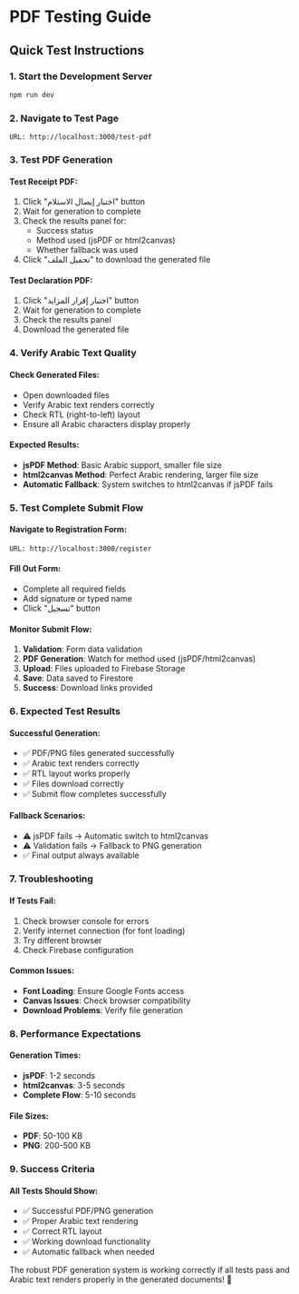 # PDF Testing Guide

## Quick Test Instructions

### **1. Start the Development Server**
```bash
npm run dev
```

### **2. Navigate to Test Page**
```
URL: http://localhost:3000/test-pdf
```

### **3. Test PDF Generation**

#### **Test Receipt PDF:**
1. Click "اختبار إيصال الاستلام" button
2. Wait for generation to complete
3. Check the results panel for:
   - Success status
   - Method used (jsPDF or html2canvas)
   - Whether fallback was used
4. Click "تحميل الملف" to download the generated file

#### **Test Declaration PDF:**
1. Click "اختبار إقرار المزايد" button
2. Wait for generation to complete
3. Check the results panel
4. Download the generated file

### **4. Verify Arabic Text Quality**

#### **Check Generated Files:**
- Open downloaded files
- Verify Arabic text renders correctly
- Check RTL (right-to-left) layout
- Ensure all Arabic characters display properly

#### **Expected Results:**
- **jsPDF Method**: Basic Arabic support, smaller file size
- **html2canvas Method**: Perfect Arabic rendering, larger file size
- **Automatic Fallback**: System switches to html2canvas if jsPDF fails

### **5. Test Complete Submit Flow**

#### **Navigate to Registration Form:**
```
URL: http://localhost:3000/register
```

#### **Fill Out Form:**
- Complete all required fields
- Add signature or typed name
- Click "تسجيل" button

#### **Monitor Submit Flow:**
1. **Validation**: Form data validation
2. **PDF Generation**: Watch for method used (jsPDF/html2canvas)
3. **Upload**: Files uploaded to Firebase Storage
4. **Save**: Data saved to Firestore
5. **Success**: Download links provided

### **6. Expected Test Results**

#### **Successful Generation:**
- ✅ PDF/PNG files generated successfully
- ✅ Arabic text renders correctly
- ✅ RTL layout works properly
- ✅ Files download correctly
- ✅ Submit flow completes successfully

#### **Fallback Scenarios:**
- ⚠️ jsPDF fails → Automatic switch to html2canvas
- ⚠️ Validation fails → Fallback to PNG generation
- ✅ Final output always available

### **7. Troubleshooting**

#### **If Tests Fail:**
1. Check browser console for errors
2. Verify internet connection (for font loading)
3. Try different browser
4. Check Firebase configuration

#### **Common Issues:**
- **Font Loading**: Ensure Google Fonts access
- **Canvas Issues**: Check browser compatibility
- **Download Problems**: Verify file generation

### **8. Performance Expectations**

#### **Generation Times:**
- **jsPDF**: 1-2 seconds
- **html2canvas**: 3-5 seconds
- **Complete Flow**: 5-10 seconds

#### **File Sizes:**
- **PDF**: 50-100 KB
- **PNG**: 200-500 KB

### **9. Success Criteria**

#### **All Tests Should Show:**
- ✅ Successful PDF/PNG generation
- ✅ Proper Arabic text rendering
- ✅ Correct RTL layout
- ✅ Working download functionality
- ✅ Automatic fallback when needed

The robust PDF generation system is working correctly if all tests pass and Arabic text renders properly in the generated documents! 🎉
